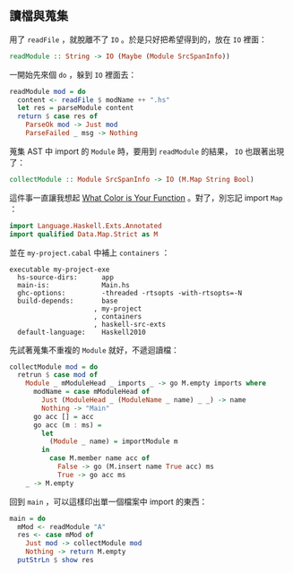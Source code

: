 ## 讀檔與蒐集

用了 `readFile` ，就脫離不了 `IO` 。於是只好把希望得到的，放在 `IO` 裡面：

```Haskell
readModule :: String -> IO (Maybe (Module SrcSpanInfo))
```

一開始先來個 `do` ，躲到 `IO` 裡面去：

```Haskell
readModule mod = do
  content <- readFile $ modName ++ ".hs"
  let res = parseModule content
  return $ case res of
    ParseOk mod -> Just mod
    ParseFailed _ msg -> Nothing
```

蒐集 AST 中 import 的 `Module` 時，要用到 `readModule` 的結果， `IO` 也跟著出現了：

```Haskell
collectModule :: Module SrcSpanInfo -> IO (M.Map String Bool)
```

這件事一直讓我想起 [What Color is Your Function][function-color] 。對了，別忘記 import `Map` ：

```Haskell
import Language.Haskell.Exts.Annotated
import qualified Data.Map.Strict as M
```

並在 `my-project.cabal` 中補上 `containers` ：

```
executable my-project-exe
  hs-source-dirs:      app
  main-is:             Main.hs
  ghc-options:         -threaded -rtsopts -with-rtsopts=-N
  build-depends:       base
                     , my-project
                     , containers
                     , haskell-src-exts
  default-language:    Haskell2010
```

先試著蒐集不重複的 `Module` 就好，不遞迴讀檔：

```Haskell
collectModule mod = do
  retrun $ case mod of
    Module _ mModuleHead _ imports _ -> go M.empty imports where
      modName = case mModuleHead of
        Just (ModuleHead _ (ModuleName _ name) _ _) -> name
        Nothing -> "Main"
      go acc [] = acc
      go acc (m : ms) =
        let
          (Module _ name) = importModule m
        in
          case M.member name acc of
            False -> go (M.insert name True acc) ms
            True -> go acc ms
    _ -> M.empty
```

回到 `main` ，可以這樣印出單一個檔案中 import 的東西：

```Haskell
main = do
  mMod <- readModule "A"
  res <- case mMod of
    Just mod -> collectModule mod
    Nothing -> return M.empty
  putStrLn $ show res
```

[function-color]: http://journal.stuffwithstuff.com/2015/02/01/what-color-is-your-function/
